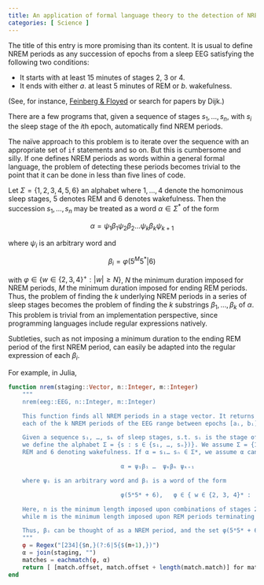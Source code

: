 ```yaml
---
title: An application of formal language theory to the detection of NREM sleep
categories: [ Science ]
---
```


The title of this entry is more promising than its content. It is usual to
define NREM periods as any succession of epochs from a sleep EEG satisfying the
following two conditions:


- It starts with at least 15 minutes of stages 2, 3 or 4.
- It ends with either $a.$ at least 5 minutes of REM or $b.$ wakefulness. 


(See, for instance, [Feinberg &
Floyed](https://pubmed.ncbi.nlm.nih.gov/220659/) or search for papers by Dijk.)

There are a few programs that, given a sequence of stages $s_1, \ldots, s_n$, with $s_i$ the sleep stage of
the $i$th epoch, automatically find NREM periods.

The naïve approach to this problem is to iterate over the sequence with 
an appropriate set of `if` statements and so on. But this is cumbersome and 
silly. If one defines NREM periods as words within a general formal language,
the problem of detecting these periods becomes trivial to the point that 
it can be done in less than five lines of code.

Let $\Sigma = \{1, 2, 3, 4, 5, 6\}$ an alphabet where $1, \ldots, 4$ denote the
homonimous sleep stages, $5$ denotes REM and $6$ denotes wakefulness. Then the
succession $s_1, \ldots, s_n$ may be treated as a word $\alpha \in \Sigma^{*}$
of the form 

$$
\alpha = \psi_1 \beta_1 \psi_2 \beta_2 \ldots \psi_k\beta_k \psi_{k+1}
$$

where $\psi_i$ is an arbitrary word and

$$
\beta_i = \varphi (5^M5^* | 6)
$$

with $\varphi \in \{ w \in \{2, 3, 4\}^+ : |w| \geq N \}$, $N$ the minimum
duration imposed for NREM periods, $M$ the minimum duration imposed for ending
REM periods. Thus, the problem of finding the $k$ underlying NREM periods 
in a series of sleep stages becomes the problem of finding the $k$ substrings
$\beta_1, \ldots, \beta_k$ of $\alpha$. This problem is trivial from an 
implementation perspective, since programming languages include regular expressions 
natively.


Subtleties, such as not imposing a minimum duration to the ending REM period 
of the first NREM period, can easily be adapted into the regular expression of each $\beta_i$.

For example, in Julia, 

```julia 
function nrem(staging::Vector, n::Integer, m::Integer)
    """
    nrem(eeg::EEG, n::Integer, m::Integer)

    This function finds all NREM periods in a stage vector. It returns a list [ [a₁, b₁], …, [aₖ, bₖ] ] s.t. 
    each of the k NREM periods of the EEG range between epochs [aᵢ, bᵢ], i ∈ ℕ.

    Given a sequence s₁, …, sₖ of sleep stages, s.t. sᵢ is the stage of the ith epoch in an EEG,
    we define the alphabet Σ = {s : s ∈ {s₁, …, sₙ})}. We assume Σ = {1, 2, 3, 4, 5, 6}, with 5 denoting 
    REM and 6 denoting wakefulness. If α = s₁… sₙ ∈ Σ*, we assume α can be decomposed into the form 

                                α = ψ₁β₁ …  ψₖβₖ ψₖ₊₁ 

    where ψᵢ is an arbitrary word and βᵢ is a word of the form 

                                φ(5ᵐ5* + 6),   φ ∈ { w ∈ {2, 3, 4}* : |w| ≥ n }

    Here, n is the minimum length imposed upon combinations of stages 2, 3, and 4, in order to account for a NREM period,
    while m is the minimum length imposed upon REM periods terminating NREM periods.

    Thus, βᵢ can be thought of as a NREM period, and the set φ(5ᵐ5* + 6) as the universe of NREM periods.
    """
    φ = Regex("[234]{$n,}(?:6|5{$(m+1),})")
    α = join(staging, "")
    matches = eachmatch(φ, α)
    return [ [match.offset, match.offset + length(match.match)] for match in matches ]
end

```









